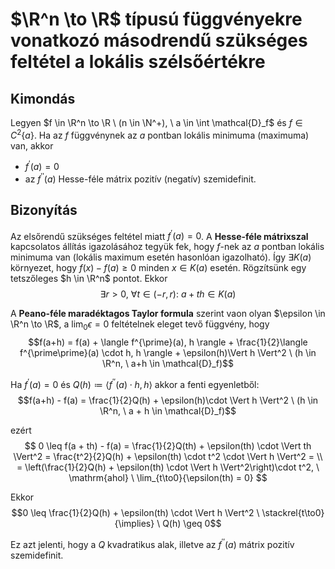 # $\R^n \to \R$ típusú függvényekre vonatkozó másodrendű szükséges feltétel a lokális szélsőértékre

## Kimondás
Legyen $f \in \R^n \to \R \ (n \in \N^+), \ a \in \int \mathcal{D}_f$ és $f \in C^2\{a\}$. Ha az $f$ függvénynek az $a$ pontban lokális minimuma (maximuma) van, akkor
- $f^{\prime}(a) = 0$
- az $f^{\prime\prime}(a)$ Hesse-féle mátrix pozitív (negatív) szemidefinit.

## Bizonyítás
Az elsőrendű szükséges feltétel miatt $f^{\prime}(a) = 0$. A **Hesse-féle mátrixszal** kapcsolatos állítás igazolásához tegyük fek, hogy $f$-nek az $a$ pontban lokális minimuma van (lokális maximum esetén hasonlóan igazolható). Így $\exists K(a)$ környezet, hogy $f(x)-f(a) \geq 0$ minden $x \in K(a)$ esetén. Rögzítsünk egy tetszőleges $h \in \R^n$ pontot. Ekkor
$$\exists r > 0, \ \forall t \in (-r, r): \ a + th \in K(a)$$

A **Peano-féle maradéktagos Taylor formula** szerint vaon olyan $\epsilon \in \R^n \to \R$, a $\lim_0{\epsilon} = 0$ feltételnek eleget tevő függvény, hogy
$$f(a+h) = f(a) + \langle f^{\prime}(a), h \rangle + \frac{1}{2}\langle f^{\prime\prime}(a) \cdot h, h \rangle + \epsilon(h)\Vert h \Vert^2 \ (h \in \R^n, \ a+h \in \mathcal{D}_f)$$

Ha $f^{\prime}(a) = 0$ és $Q(h) \coloneqq \langle f^{\prime\prime}(a) \cdot h, h \rangle$ akkor a fenti egyenletből:
$$f(a+h) - f(a) = \frac{1}{2}Q(h) + \epsilon(h)\cdot \Vert h \Vert^2 \ (h \in \R^n, \ a + h \in \mathcal{D}_f)$$

ezért
$$
0 \leq f(a + th) - f(a) = \frac{1}{2}Q(th) + \epsilon(th) \cdot \Vert th \Vert^2 = \frac{t^2}{2}Q(h) + \epsilon(th) \cdot t^2 \cdot \Vert h \Vert^2 = \\
= \left(\frac{1}{2}Q(h) + \epsilon(th) \cdot \Vert h \Vert^2\right)\cdot t^2, \ \mathrm{ahol} \ \lim_{t\to0}{\epsilon(th) = 0}
$$

Ekkor
$$0 \leq \frac{1}{2}Q(h) + \epsilon(th) \cdot \Vert h \Vert^2 \ \stackrel{t\to0}{\implies} \ Q(h) \geq 0$$

Ez azt jelenti, hogy a $Q$ kvadratikus alak, illetve az $f^{\prime\prime}(a)$ mátrix pozitív szemidefinit.